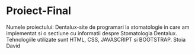 # Proiect-Final
Numele proiectului: Dentalux-site de programari la stomatologie in care am implementat si o sectiune cu informatii despre Stomatologia Dentalux. 
Tehnologiile utilizate sunt HTML, CSS, JAVASCRIPT si BOOTSTRAP.
Stoia David
